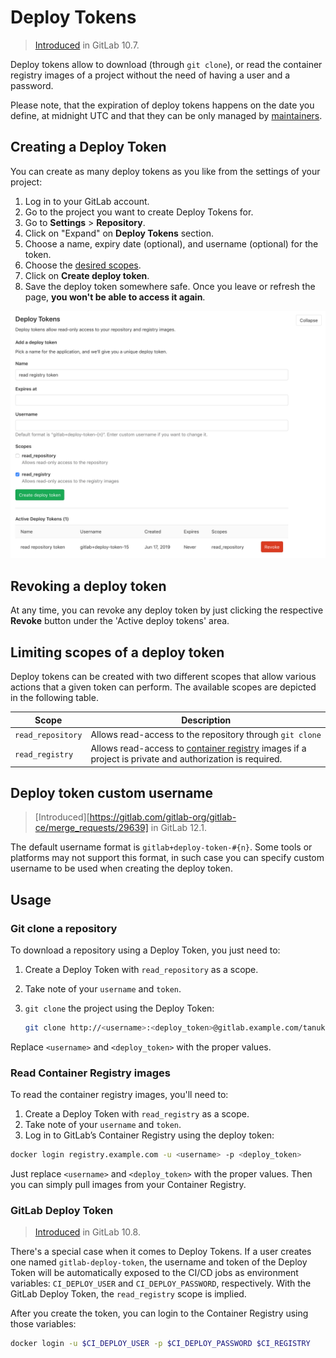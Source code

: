 # Deploy Tokens

> [Introduced][ce-17894] in GitLab 10.7.

Deploy tokens allow to download (through `git clone`), or read the container registry images of a project without the need of having a user and a password.

Please note, that the expiration of deploy tokens happens on the date you define,
at midnight UTC and that they can be only managed by [maintainers](../../permissions.md).

## Creating a Deploy Token

You can create as many deploy tokens as you like from the settings of your project:

1. Log in to your GitLab account.
1. Go to the project you want to create Deploy Tokens for.
1. Go to **Settings** > **Repository**.
1. Click on "Expand" on **Deploy Tokens** section.
1. Choose a name, expiry date (optional), and username (optional) for the token.
1. Choose the [desired scopes](#limiting-scopes-of-a-deploy-token).
1. Click on **Create deploy token**.
1. Save the deploy token somewhere safe. Once you leave or refresh
   the page, **you won't be able to access it again**.

![Personal access tokens page](img/deploy_tokens.png)

## Revoking a deploy token

At any time, you can revoke any deploy token by just clicking the
respective **Revoke** button under the 'Active deploy tokens' area.

## Limiting scopes of a deploy token

Deploy tokens can be created with two different scopes that allow various
actions that a given token can perform. The available scopes are depicted in
the following table.

| Scope | Description |
| ----- | ----------- |
| `read_repository` | Allows read-access to the repository through `git clone` |
| `read_registry` | Allows read-access to [container registry] images if a project is private and authorization is required. |

## Deploy token custom username

> [Introduced][https://gitlab.com/gitlab-org/gitlab-ce/merge_requests/29639] in GitLab 12.1.

The default username format is `gitlab+deploy-token-#{n}`. Some tools or platforms may not support this format,
in such case you can specify custom username to be used when creating the deploy token.

## Usage

### Git clone a repository

To download a repository using a Deploy Token, you just need to:

1. Create a Deploy Token with `read_repository` as a scope.
1. Take note of your `username` and `token`.
1. `git clone` the project using the Deploy Token:

    ```sh
    git clone http://<username>:<deploy_token>@gitlab.example.com/tanuki/awesome_project.git
    ```

Replace `<username>` and `<deploy_token>` with the proper values.

### Read Container Registry images

To read the container registry images, you'll need to:

1. Create a Deploy Token with `read_registry` as a scope.
1. Take note of your `username` and `token`.
1. Log in to GitLab’s Container Registry using the deploy token:

```sh
docker login registry.example.com -u <username> -p <deploy_token>
```

Just replace `<username>` and `<deploy_token>` with the proper values. Then you can simply
pull images from your Container Registry.

### GitLab Deploy Token

> [Introduced][ce-18414] in GitLab 10.8.

There's a special case when it comes to Deploy Tokens. If a user creates one
named `gitlab-deploy-token`, the username and token of the Deploy Token will be
automatically exposed to the CI/CD jobs as environment variables: `CI_DEPLOY_USER` and
`CI_DEPLOY_PASSWORD`, respectively. With the GitLab Deploy Token, the
`read_registry` scope is implied.

After you create the token, you can login to the Container Registry using
those variables:

```sh
docker login -u $CI_DEPLOY_USER -p $CI_DEPLOY_PASSWORD $CI_REGISTRY
```

[ce-17894]: https://gitlab.com/gitlab-org/gitlab-ce/merge_requests/17894
[ce-11845]: https://gitlab.com/gitlab-org/gitlab-ce/merge_requests/11845
[ce-18414]: https://gitlab.com/gitlab-org/gitlab-ce/merge_requests/18414
[container registry]: ../container_registry.md
